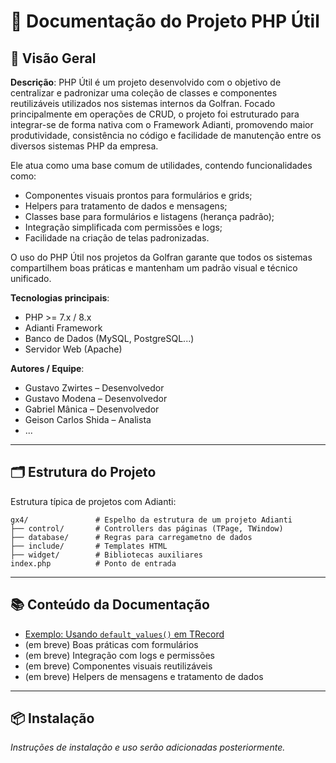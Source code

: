 # 📘 Documentação do Projeto PHP Útil

## 🧾 Visão Geral

**Descrição**:
PHP Útil é um projeto desenvolvido com o objetivo de centralizar e padronizar uma coleção de classes e componentes reutilizáveis utilizados nos sistemas internos da Golfran.
Focado principalmente em operações de CRUD, o projeto foi estruturado para integrar-se de forma nativa com o Framework Adianti, promovendo maior produtividade, consistência no código e facilidade de manutenção entre os diversos sistemas PHP da empresa.

Ele atua como uma base comum de utilidades, contendo funcionalidades como:

- Componentes visuais prontos para formulários e grids;
- Helpers para tratamento de dados e mensagens;
- Classes base para formulários e listagens (herança padrão);
- Integração simplificada com permissões e logs;
- Facilidade na criação de telas padronizadas.

O uso do PHP Útil nos projetos da Golfran garante que todos os sistemas compartilhem boas práticas e mantenham um padrão visual e técnico unificado.

**Tecnologias principais**:
- PHP >= 7.x / 8.x
- Adianti Framework
- Banco de Dados (MySQL, PostgreSQL...)
- Servidor Web (Apache)

**Autores / Equipe**:
- Gustavo Zwirtes – Desenvolvedor
- Gustavo Modena – Desenvolvedor
- Gabriel Mânica – Desenvolvedor
- Geison Carlos Shida – Analista
- ...

---

## 🗂️ Estrutura do Projeto

Estrutura típica de projetos com Adianti:

```plaintext
gx4/               # Espelho da estrutura de um projeto Adianti
├── control/       # Controllers das páginas (TPage, TWindow)
├── database/      # Regras para carregametno de dados
├── include/       # Templates HTML
├── widget/        # Bibliotecas auxiliares
index.php          # Ponto de entrada
```

---

## 📚 Conteúdo da Documentação

- [Exemplo: Usando `default_values()` em TRecord](docs/exemplo-default-values.md)
- (em breve) Boas práticas com formulários
- (em breve) Integração com logs e permissões
- (em breve) Componentes visuais reutilizáveis
- (em breve) Helpers de mensagens e tratamento de dados

---

## 📦 Instalação

*Instruções de instalação e uso serão adicionadas posteriormente.*
